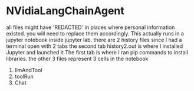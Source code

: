 # NVidiaLangChainAgent
all files might have 'REDACTED' in places where personal information existed.
you will need to replace them accordingly.
This actually runs in a jupyter notebook inside jupyter lab.
there are 2 history files since I had a terminal open with 2 tabs
the second tab history2.out is where I installed Jupyter and launched it
The first tab is where I ran pip commands to install libraries.
the other 3 files represent 3 cells in the notebook
1.  llmAndTool
2.  toolRun
3.  Chat
